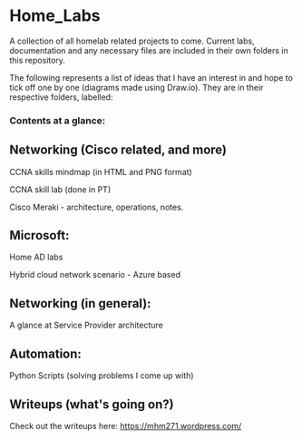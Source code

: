# Home_Labs
A collection of all homelab related projects to come. Current labs, documentation and any necessary files are included in their own folders in this repository. 

The following represents a list of ideas that I have an interest in and hope to tick off one by one (diagrams made using Draw.io). They are in their respective folders, labelled:

### Contents at a glance:

## Networking (Cisco related, and more)
CCNA skills mindmap (in HTML and PNG format)

CCNA skill lab (done in PT)

Cisco Meraki - architecture, operations, notes.



## Microsoft:

Home AD labs

Hybrid cloud network scenario - Azure based



## Networking (in general):
A glance at Service Provider architecture 


## Automation:
Python Scripts (solving problems I come up with)




## Writeups (what's going on?)
Check out the writeups here: https://mhm271.wordpress.com/




